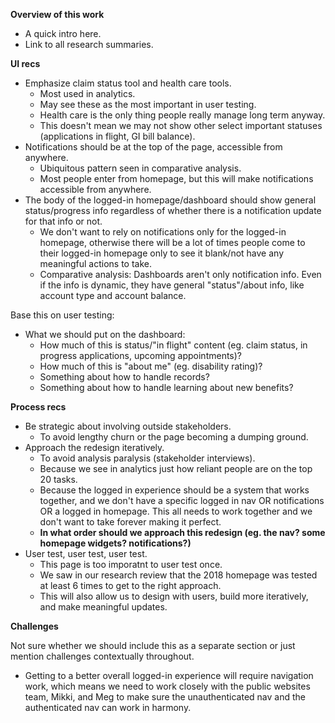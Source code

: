 **Overview of this work**

- A quick intro here.
- Link to all research summaries.

**UI recs**

- Emphasize claim status tool and health care tools.
  - Most used in analytics.
  - May see these as the most important in user testing.
  - Health care is the only thing people really manage long term anyway.
  - This doesn't mean we may not show other select important statuses (applications in flight, GI bill balance).
- Notifications should be at the top of the page, accessible from anywhere.
  - Ubiquitous pattern seen in comparative analysis.
  - Most people enter from homepage, but this will make notifications accessible from anywhere.
- The body of the logged-in homepage/dashboard should show general status/progress info regardless of whether there is a notification update for that info or not. 
  - We don't want to rely on notifications only for the logged-in homepage, otherwise there will be a lot of times people come to their logged-in homepage only to see it blank/not have any meaningful actions to take.
  - Comparative analysis: Dashboards aren't only notification info. Even if the info is dynamic, they have general "status"/about info, like account type and account balance.

Base this on user testing:
- What we should put on the dashboard:
  - How much of this is status/"in flight" content (eg. claim status, in progress applications, upcoming appointments)?
  - How much of this is "about me" (eg. disability rating)?
  - Something about how to handle records?
  - Something about how to handle learning about new benefits?
  
**Process recs**

- Be strategic about involving outside stakeholders.
  - To avoid lengthy churn or the page becoming a dumping ground.
- Approach the redesign iteratively.
  - To avoid analysis paralysis (stakeholder interviews).
  - Because we see in analytics just how reliant people are on the top 20 tasks.
  - Because the logged in experience should be a system that works together, and we don't have a specific logged in nav OR notifications OR a logged in homepage. This all needs to work together and we don't want to take forever making it perfect.
  - **In what order should we approach this redesign (eg. the nav? some homepage widgets? notifications?)**
- User test, user test, user test.
  - This page is too imporatnt to user test once.
  - We saw in our research review that the 2018 homepage was tested at least 6 times to get to the right approach.
  - This will also allow us to design with users, build more iteratively, and make meaningful updates.

**Challenges**

Not sure whether we should include this as a separate section or just mention challenges contextually throughout.

- Getting to a better overall logged-in experience will require navigation work, which means we need to work closely with the public websites team, Mikki, and Meg to make sure the unauthenticated nav and the authenticated nav can work in harmony.
